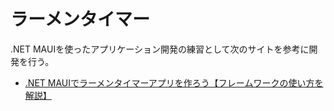 # ラーメンタイマー

.NET MAUIを使ったアプリケーション開発の練習として次のサイトを参考に開発を行う。

- [.NET MAUIでラーメンタイマーアプリを作ろう【フレームワークの使い方を解説】](https://codezine.jp/article/detail/16002)
